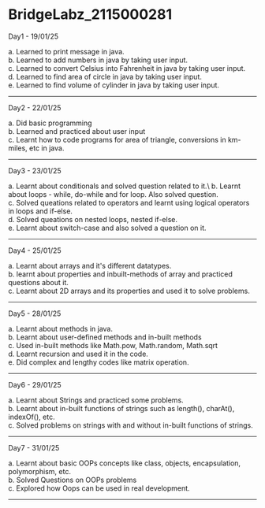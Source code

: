 # BridgeLabz_2115000281

Day1 - 19/01/25

a. Learned to print message in java.\
b. Learned to add numbers in java by taking user input.\
c. Learned to convert Celsius into Fahrenheit in java by taking user input.\
d. Learned to find area of circle in java by taking user input.\
e. Learned to find volume of cylinder in java by taking user input.

-----------------------------------------------------------------------------------------------------------------------

Day2 - 22/01/25

a. Did basic programming\
b. Learned and practiced about user input\
c. Learnt how to code programs for area of triangle, conversions in km-miles, etc in java.

------------------------------------------------------------------------------------------------------------------------

Day3 - 23/01/25

a. Learnt about conditionals and solved question related to it.\ 
b. Learnt about loops - while, do-while and for loop. Also solved question.\
c. Solved queations related to operators and learnt using logical operators in loops and if-else.\
d. Solved queations on nested loops, nested if-else.\
e. Learnt about switch-case and also solved a question on it.

------------------------------------------------------------------------------------------------------------------------

Day4 - 25/01/25

a. Learnt about arrays and it's different datatypes.\
b. learnt about properties and inbuilt-methods of array and practiced questions about it.\
c. Learnt about 2D arrays and its properties and used it to solve problems.

------------------------------------------------------------------------------------------------------------------------

Day5 - 28/01/25

a. Learnt about methods in java.\
b. Learnt about user-defined methods and in-built methods\
c. Used in-built methods like Math.pow, Math.random, Math.sqrt\
d. Learnt recursion and used it in the code.\
e. Did complex and lengthy codes like matrix operation.

------------------------------------------------------------------------------------------------------------------------

Day6 - 29/01/25

a. Learnt about Strings and practiced some problems.\
b. Learnt about in-built functions of strings such as length(), charAt(), indexOf(), etc. \
c. Solved problems on strings with and without in-built functions of strings.

------------------------------------------------------------------------------------------------------------------------

Day7 - 31/01/25

a. Learnt about basic OOPs concepts like class, objects, encapsulation, polymorphism, etc.\
b. Solved Questions on OOPs problems\
c. Explored how Oops can be used in real development.

------------------------------------------------------------------------------------------------------------------------

